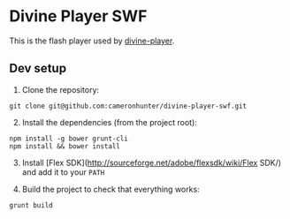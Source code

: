 # Divine Player SWF

This is the flash player used by [divine-player](https://raw.github.com/cameronhunter/divine-player).

## Dev setup
1. Clone the repository:
```
git clone git@github.com:cameronhunter/divine-player-swf.git
```

2. Install the dependencies (from the project root):
```
npm install -g bower grunt-cli
npm install && bower install
```

3. Install [Flex SDK](http://sourceforge.net/adobe/flexsdk/wiki/Flex SDK/) and add it to your `PATH`

4. Build the project to check that everything works:
```
grunt build
```
